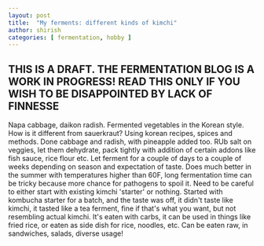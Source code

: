 ```yaml
---
layout: post
title:  "My ferments: different kinds of kimchi"
author: shirish
categories: [ fermentation, hobby ]
---
```


## THIS IS A DRAFT. THE FERMENTATION BLOG IS A WORK IN PROGRESS! READ THIS ONLY IF YOU WISH TO BE DISAPPOINTED BY LACK OF FINNESSE

Napa cabbage, daikon radish. Fermented vegetables in the Korean style. How is it different from sauerkraut? Using korean recipes, spices and methods. Done cabbage and radish, with pineapple added too. RUb salt on veggies, let them dehydrate, pack tightly with addition of certain addons like fish sauce, rice flour etc. Let ferment for a couple of days to a couple of weeks depending on season and expectation of taste. Does much better in the summer with temperatures higher than 60F, long fermentation time can be tricky because more chance for pathogens to spoil it. Need to be careful to either start with existing kimchi 'starter' or nothing. Started with kombucha starter for a batch, and the taste was off, it didn't taste like kimchi, it tasted like a tea ferment, fine if that's what you want, but not resembling actual kimchi. It's eaten with carbs, it can be used in things like fried rice, or eaten as side dish for rice, noodles, etc. Can be eaten raw, in sandwiches, salads,  diverse usage!